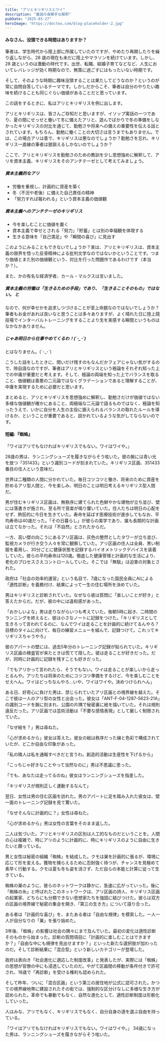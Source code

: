 ```yaml
---
title: "アリとキリギリスとワイ"
description: "童話の身勝手な解釈"
pubDate: "2025-03-27"
heroImage: "https://docteu.com/blog-placeholder-2.jpg"
---
```


#### みなさん、没頭できる時間はありますか？

筆者は、学生時代から陸上部に所属していたのですが、やめたり再開したりを繰り返しながら、28 歳の現在も未だに陸上やマラソンを続けています。しかし、28 歳というのは激動の時代です。出世、転職、結婚子育てなどなど、人生においてレバレッジが効く時期なので、無策に過ごすにはもったいない時期です。

そして、そのような時期に趣味没頭することは果たしてどうなのか？というのが常に自問自答しているテーマです。しかしだからこそ、筆者は自分のやりたい趣味を続けることも同じぐらい価値があることだと思っています。

この話をするときに、私はアリとキリギリスを例に出します。

アリとキリギリスは、皆さんご存知だと思いますが、イソップ寓話の一つであり、夏の間にせっせと働いて冬に備えたアリと、遊んでばかりで冬の準備をしなかったキリギリスの対比を通じて、勤勉さや将来への備えの重要性を伝える話とされています。もちろん、勤勉に働くことの大切さは言うまでもありません。では、この場合アリは善で、キリギリスは悪なのでしょうか？勤勉さを忘れ、キリギリス一直線の筆者は狼狽えるしかないのでしょうか？

ここで、アリとキリギリスを勤勉さのための教訓を少し思想強めに解釈して、アリを資本主義、キリギリスをそのアンチテーゼとして考えてみましょう。

##### 資本主義的なアリ

- 労働を重視し、計画的に資産を築く
- 冬（不況や老後）に備えた自己責任の精神
- 「努力すれば報われる」という資本主義の価値観

##### 資本主義へのアンチテーゼのキリギリス

- 今を楽しむことに価値を置く
- 資本主義で幸せとされる「努力」「貯蓄」とは別の幸福観を体現する
- 生きる意味を「自己満足」や「瞬間の喜び」に見出す

このようにみることもできないでしょうか？実は、アリとキリギリスは、資本主義の限界を悟った反骨精神による批判文学なのではないかということです。つまり価値とまた別の価値観という、対比を行った問題作であるわけです（本当か？）。

また、かの有名な経済学者、カール・マルクスは言いました。

##### 資本主義の労働は「生きるための手段」であり、「生きることそのもの」ではない。 と

なので、何が幸せかを追求しつづけることが至上命題なのではないでしょうか？筆者もお金があれば良いなと思うことは多々ありますが、よく晴れた日に陸上競技場でインターバルトレーニングをすることより生を実感する瞬間というものはなかなかありません。

##### じゃあ明日から仕事やめてくるわ！(´･\_･`)

とはなりません。(´･\_･`)

こうした話をしたときに、問いだけ残すのもなんだかフェアじゃない気がするので、隙自語なのですが、筆者はアリとキリギリスという極論をそれぞれ知った上での中庸が重要だと考えます。そして、極論の両端を知った上でバランスを取ること、価値観は善悪の二元論ではなくグラデーションであると理解することが、中庸を実現するために必要だと思います。

まとめると、アリとキリギリスを思想強めに解釈し、勤勉さだけが価値ではない多様な価値観が確かにあること、両極端な二元論で語るものではなく、極論を知ったうえで、いかに自分を人生の主役に据えられるバランスの取れたルールを導けるか、ということが重要であると、説かれているような気がしてならないのです。

#### 短編:『蜘蛛』

「ワイはアリでもなければキリギリスでもない。ワイはワイや。」

28歳の男は、ランニングシューズを履きながらそう呟いた。彼の腕には青い光を放つ「351433」という識別コードが刻まれていた。キリギリス区画、351433番目の住人という意味だ。

世界は二種類の人間に分かれていた。毎日コツコツと働き、将来のために資産を貯めるアリ型人間と、今を楽しみ、明日のことは明日考えるキリギリス型人間だ。

男が住むキリギリス区画は、無秩序に建てられた色鮮やかな建物が立ち並び、壁には落書きが施され、至る所で音楽が鳴り響いていた。住人たちは明日の心配をせず、熱狂的に今日を生きていた。寿命を延ばす医療技術が進歩してもなお、平均寿命は40歳だった。「その日暮らし」が彼らの美学であり、誰も長期的な計画は立てなかった。それは「不自然」とされたからだ。

一方、高い壁の向こうにあるアリ区画は、灰色の整然としたタワーが立ち並び、監視カメラが行き交う人々を常に観察していた。アリ区画の住人は全員、黒い制服を着用し、30分ごとに健康状態を記録するバイオメトリックデバイスを装着していた。彼らの平均寿命は120歳。徹底した健康管理と計画的な生活により、老化のプロセスさえコントロールしていた。そこでは「無駄」は迫害の対象とされた。

政府は「社会の効率的運営」という名目で、7歳になった国民全員にAIによる「適性診断」を義務付け、結果によって一生の住む場所を決めていた。

男はキリギリスと診断されていた。なぜなら彼は質問に「楽しいことが好き」と答えたからだ。だが、彼の中には違和感があった。

「おかしいよな」男は走りながらいつも考えていた。毎朝5時に起き、二時間のランニングを終えると、彼は小さなノートに記録をつけた。「キリギリスとして生きろって言われてるのに、なんでワイは走ることを計画的に続けてるんやろ？目標のタイムに向けて、毎日の練習メニューを組んで、記録つけて。これってキリギリスちゃうやろ」

彼のアパートの壁には、過去5年分のトレーニング記録が貼られていた。キリギリス区画の検査官が来たときは慌てて隠した。彼は走ることが好きだった。だが、同時に計画的に記録を残すことも好きだった。

「でもアリかって言われたら、そうでもない。ワイは走ることが楽しいから走っとるんや。アリたちは将来のためにコツコツ準備をするけど、今を楽しむことをせえへん。ワイはどっちなんやろ...いや、ワイはワイや。決めつけられへん」

ある日、好奇心に負けた男は、禁じられていたアリ区画との境界線を越えた。そこで彼は一人のアリ型の女性と出会った。彼女は「ANT-F-04-1287-5623-21A」の識別コードを腕に刻まれ、公園の片隅で秘密裏に絵を描いていた。それは規則違反だった。アリ区画では芸術活動は「不要な感情表現」として厳しく制限されていた。

「なぜ絵を？」男は尋ねた。

「心が求めるから」彼女は答えた。彼女の絵は秩序だった線と色彩で構成されていたが、どこか自由な印象があった。

「私の隣人は私を通報すべきだと言うわ。創造的活動は生産性を下げるから」

「こっちじゃ好きなことやって当然なのに」男は不思議に思った。

「でも、あなたは走ってるのね」彼女はランニングシューズを指差した。

「キリギリスが規則正しく運動するなんて」

翌日、女性は男の住む区画を訪れた。男のアパートに足を踏み入れた彼女は、壁一面のトレーニング記録を見て驚いた。

「なぜそんなに計画的に？」女性は尋ねた。

「心が求めるから」男は女性の言葉をそのまま返した。

二人は気づいた。アリとキリギリスの区別は人工的なものだということを。人間の心は複雑で、時にアリのように計画的に、時にキリギリスのように自由に生きたいと願っている。

男と女性は秘密の組織「蜘蛛」を結成した。クモは巣を計画的に張るが、環境に応じて形を変える。獲物を捕らえるために忍耐強く待つが、チャンスを見極めて素早く行動する。クモは夏も冬も姿を消さず、ただ自らの本能と計算に従って生きている。

蜘蛛の巣のように、彼らのネットワークは静かに、急速に広がっていった。後に「蜘蛛の糸」と呼ばれたこのネットワークは、アリ区画の詩人、キリギリス区画の起業家、どちらにも分類できない思想家たちを強固に結びつけた。彼らは双方の区画の境界線で秘密の集会を開き、「第三の生き方」について語り合った。

ある者は「計画的な喜び」を、またある者は「自由な規律」を模索した。一人一人が自分なりの「巣」を張り始めた。

3年後、「蜘蛛」の影響は社会の隅々にまで及んでいた。最初の変化は適性診断そのものから始まった。診断の質問項目に「計画的に楽しむことはできますか？」「自由な中にも規律を見出せますか？」といった新たな選択肢が加わったのだ。そして診断結果に「混合型」という新しいカテゴリーが登場した。

政府は表向き「社会進化に適応した制度改革」と発表したが、実際には「蜘蛛」の思想が官僚の中にも浸透していたのだ。やがて区画間の移動が条件付きで許可され、18歳で「再診断」を受ける権利も認められた。

そして昨年、ついに「混合区画」という第三の居住地が公式に認可された。かつての境界線地帯に建設されたその街では、強制的な区分けなしに多様な生き方が認められた。革命でも暴動でもなく、自然な進化として、適性診断制度は形骸化していった。

人はみな、アリでもなく、キリギリスでもなく、自分自身の道を選ぶ自由を持っている。

「ワイはアリでもなければキリギリスでもない。ワイはワイや。」
34歳になった男は、ランニングシューズを履きながらそう呟いた。